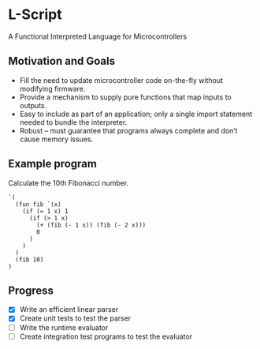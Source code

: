 # L-Script
A Functional Interpreted Language for Microcontrollers

## Motivation and Goals
* Fill the need to update microcontroller code on-the-fly without modifying firmware.
* Provide a mechanism to supply pure functions that map inputs to outputs.
* Easy to include as part of an application; only a single import statement needed to bundle the interpreter.
* Robust – must guarantee that programs always complete and don’t cause memory issues.

## Example program
Calculate the 10th Fibonacci number.
```
`(
  (fun fib `(x)
    (if (= 1 x) 1
      (if (> 1 x)
        (+ (fib (- 1 x)) (fib (- 2 x)))
        0
      )
    )
  )
  (fib 10)
)
```

## Progress
- [x] Write an efficient linear parser
- [x] Create unit tests to test the parser
- [ ] Write the runtime evaluator
- [ ] Create integration test programs to test the evaluator
